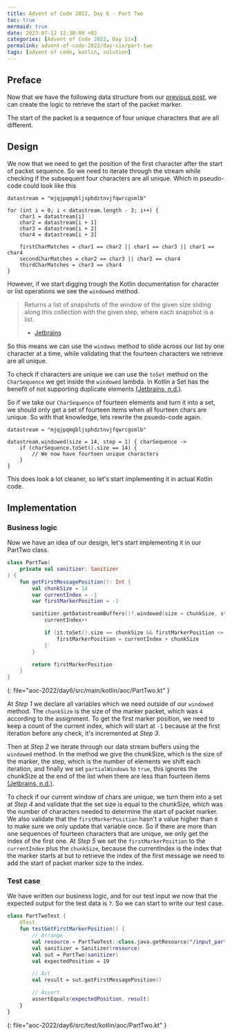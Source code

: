 ```yaml
---
title: Advent of Code 2022, Day 6 - Part Two
toc: true
mermaid: true
date: 2023-07-12 12:30:00 +02
categories: [Advent of Code 2022, Day Six]
permalink: advent-of-code-2022/day-six/part-two
tags: [advent of code, kotlin, solution]
---
```


## Preface

Now that we have the following data structure from our [previous post](./2023-06-28-sanitizer.md), we can create the logic to retrieve the  start of the packet marker.

The start of the packet is a sequence of four unique characters that are all different.

## Design

We now that we need to get the position of the first character after the start of packet sequence. So we need to iterate through
the stream while checking if the subsequent four characters are all unique. Which in pseudo-code could look like this

```
datastream = "mjqjpqmgbljsphdztnvjfqwrcgsmlb"

for (int i = 0; i < datastream.length - 3; i++) {
    char1 = datastream[i]
    char2 = datastream[i + 1]
    char3 = datastream[i + 2]
    char4 = datastream[i + 3]

    firstCharMatches = char1 == char2 || char1 == char3 || char1 == char4
    secondCharMatches = char2 == char3 || char2 == char4
    thirdCharMatches = char3 == char4
}
```

However, if we start digging trough the Kotlin documentation for character or list operations we see the `windowed` method. 

> Returns a list of snapshots of the window of the given size sliding along this collection with the given step, where each snapshot is a list.
> - [Jetbrains](https://kotlinlang.org/api/latest/jvm/stdlib/kotlin.collections/windowed.html)

So this means we can use the `windows` method to slide across our list by one character at a time, while validating that the fourteen characters we retrieve are all unique.

To check if characters are unique we can use the `toSet` method on the `CharSequence` we get inside the `windowed` lambda.
In Kotlin a Set has the benefit of not supporting duplicate elements [(Jetbrains, n.d.)](https://kotlinlang.org/api/latest/jvm/stdlib/kotlin.collections/-set/#kotlin.collections.Set).

So if we take our `CharSequence` of fourteen elements and turn it into a set, we should only get a set of fourteen items when all fourteen chars are unique. So with that knowledge, lets rewrite the psuedo-code again.

```
datastream = "mjqjpqmgbljsphdztnvjfqwrcgsmlb"

datastream.windowed(size = 14, step = 1) { charSequence ->
    if (charSequence.toSet().size == 14) {
        // We now have fourteen unique characters
    }
}
```

This does look a lot cleaner, so let's start implementing it in actual Kotlin code.

## Implementation

### Business logic

Now we have an idea of our design, let's start implementing it in our PartTwo class.

```kotlin
class PartTwo(
    private val sanitizer: Sanitizer
) {
    fun getFirstMessagePosition(): Int {
        val chunkSize = 14
        var currentIndex = -1
        var firstMarkerPosition = -1

        sanitizer.getDatastreamBuffers()?.windowed(size = chunkSize, step = 1, partialWindows = true) {
            currentIndex++

            if (it.toSet().size == chunkSize && firstMarkerPosition <= 0) {
                firstMarkerPosition = currentIndex + chunkSize
            }
        }

        return firstMarkerPosition
    }
}
```
{: file="aoc-2022/day6/src/main/kotlin/aoc/PartTwo.kt" }

At _Step 1_ we declare all variables which we need outside of our `windowed` method. The `chunkSize` is the size of the marker packet, which was `4` according to the assignment. To get the first marker position, we need to keep a count of the current index, which will start at `-1` because at the first iteration before any check, it's incremented at _Step 3_.

Then at _Step 2_ we iterate through our data stream buffers using the `windowed` method. In the method we give the chunkSize, which is the size of the marker, the step, which is the number of elements we shift each iteration, and finally we set `partialWindows` to `true`, this ignores the chunkSize at the end of the list when there are less than fourteen items [(Jetbrains, n.d.)](https://kotlinlang.org/api/latest/jvm/stdlib/kotlin.collections/windowed.html).

To check if our current window of chars are unique, we turn them into a set at _Step 4_ and validate that the set size is equal to the chunkSize, which was the number of characters needed to determine the start of packet marker. We also validate that the `firstMarkerPosition` hasn't a value higher than `0` to make sure we only update that variable once. So if there are more than one sequences of fourteen characters that are unique, we only get the index of the first one. At _Step 5_ we set the `firstMarkerPosition` to the `currentIndex` plus the `chunkSize`, because the currentIndex is the index that the marker starts at but to retrieve the index of the first message we need to add the start of packet marker size to the index.

### Test case

We have written our business logic, and for our test input we now that the expected output for the test data is `7`. So we can start to write our test case.

```kotlin
class PartTwoTest {
    @Test
    fun testGetFirstMarkerPosition() {
        // Arrange
        val resource = PartTwoTest::class.java.getResource("/input_part_two.txt")
        val sanitizer = Sanitizer(resource)
        val sut = PartTwo(sanitizer)
        val expectedPosition = 19

        // Act
        val result = sut.getFirstMessagePosition()

        // Assert
        assertEquals(expectedPosition, result)
    }
}
```
{: file="aoc-2022/day6/src/test/kotlin/aoc/PartTwo.kt" }
